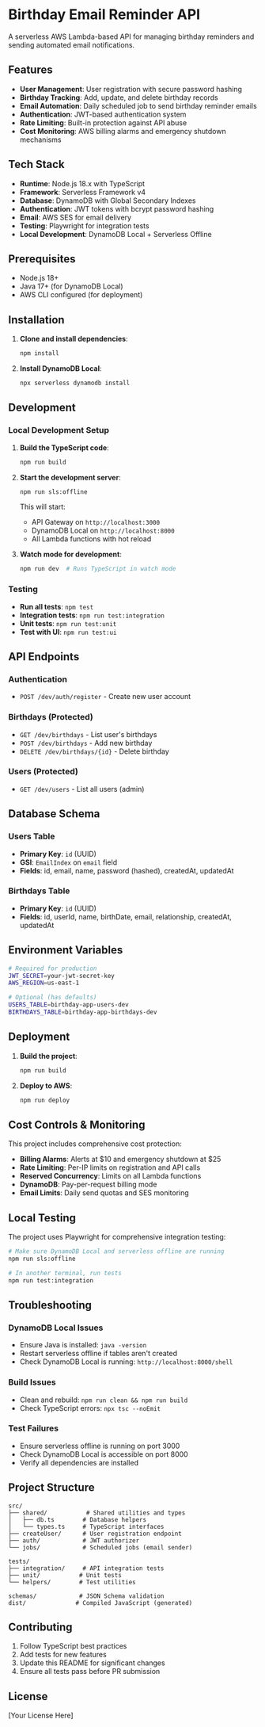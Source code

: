# Birthday Email Reminder API

A serverless AWS Lambda-based API for managing birthday reminders and sending automated email notifications.

## Features

- **User Management**: User registration with secure password hashing
- **Birthday Tracking**: Add, update, and delete birthday records
- **Email Automation**: Daily scheduled job to send birthday reminder emails
- **Authentication**: JWT-based authentication system
- **Rate Limiting**: Built-in protection against API abuse
- **Cost Monitoring**: AWS billing alarms and emergency shutdown mechanisms

## Tech Stack

- **Runtime**: Node.js 18.x with TypeScript
- **Framework**: Serverless Framework v4
- **Database**: DynamoDB with Global Secondary Indexes
- **Authentication**: JWT tokens with bcrypt password hashing
- **Email**: AWS SES for email delivery
- **Testing**: Playwright for integration tests
- **Local Development**: DynamoDB Local + Serverless Offline

## Prerequisites

- Node.js 18+ 
- Java 17+ (for DynamoDB Local)
- AWS CLI configured (for deployment)

## Installation

1. **Clone and install dependencies**:
   ```bash
   npm install
   ```

2. **Install DynamoDB Local**:
   ```bash
   npx serverless dynamodb install
   ```

## Development

### Local Development Setup

1. **Build the TypeScript code**:
   ```bash
   npm run build
   ```

2. **Start the development server**:
   ```bash
   npm run sls:offline
   ```
   This will start:
   - API Gateway on `http://localhost:3000`
   - DynamoDB Local on `http://localhost:8000`
   - All Lambda functions with hot reload

3. **Watch mode for development**:
   ```bash
   npm run dev  # Runs TypeScript in watch mode
   ```

### Testing

- **Run all tests**: `npm test`
- **Integration tests**: `npm run test:integration`
- **Unit tests**: `npm run test:unit`
- **Test with UI**: `npm run test:ui`

## API Endpoints

### Authentication
- `POST /dev/auth/register` - Create new user account

### Birthdays (Protected)
- `GET /dev/birthdays` - List user's birthdays
- `POST /dev/birthdays` - Add new birthday
- `DELETE /dev/birthdays/{id}` - Delete birthday

### Users (Protected)
- `GET /dev/users` - List all users (admin)

## Database Schema

### Users Table
- **Primary Key**: `id` (UUID)
- **GSI**: `EmailIndex` on `email` field
- **Fields**: id, email, name, password (hashed), createdAt, updatedAt

### Birthdays Table
- **Primary Key**: `id` (UUID)
- **Fields**: id, userId, name, birthDate, email, relationship, createdAt, updatedAt

## Environment Variables

```bash
# Required for production
JWT_SECRET=your-jwt-secret-key
AWS_REGION=us-east-1

# Optional (has defaults)
USERS_TABLE=birthday-app-users-dev
BIRTHDAYS_TABLE=birthday-app-birthdays-dev
```

## Deployment

1. **Build the project**:
   ```bash
   npm run build
   ```

2. **Deploy to AWS**:
   ```bash
   npm run deploy
   ```

## Cost Controls & Monitoring

This project includes comprehensive cost protection:

- **Billing Alarms**: Alerts at $10 and emergency shutdown at $25
- **Rate Limiting**: Per-IP limits on registration and API calls
- **Reserved Concurrency**: Limits on all Lambda functions
- **DynamoDB**: Pay-per-request billing mode
- **Email Limits**: Daily send quotas and SES monitoring

## Local Testing

The project uses Playwright for comprehensive integration testing:

```bash
# Make sure DynamoDB Local and serverless offline are running
npm run sls:offline

# In another terminal, run tests
npm run test:integration
```

## Troubleshooting

### DynamoDB Local Issues
- Ensure Java is installed: `java -version`
- Restart serverless offline if tables aren't created
- Check DynamoDB Local is running: `http://localhost:8000/shell`

### Build Issues  
- Clean and rebuild: `npm run clean && npm run build`
- Check TypeScript errors: `npx tsc --noEmit`

### Test Failures
- Ensure serverless offline is running on port 3000
- Check DynamoDB Local is accessible on port 8000
- Verify all dependencies are installed

## Project Structure

```
src/
├── shared/           # Shared utilities and types
│   ├── db.ts        # Database helpers
│   └── types.ts     # TypeScript interfaces
├── createUser/      # User registration endpoint
├── auth/            # JWT authorizer
└── jobs/            # Scheduled jobs (email sender)

tests/
├── integration/     # API integration tests
├── unit/           # Unit tests
└── helpers/        # Test utilities

schemas/            # JSON Schema validation
dist/              # Compiled JavaScript (generated)
```

## Contributing

1. Follow TypeScript best practices
2. Add tests for new features
3. Update this README for significant changes
4. Ensure all tests pass before PR submission

## License

[Your License Here]